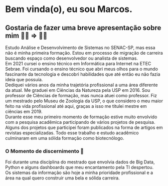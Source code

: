 # Bem vinda(o), eu sou Marcos.


## Gostaria de fazer uma breve apresentação sobre mim 👨‍🔬 &#61;> 👨‍💻

Estudo Análise e Desenvolvimento de Sistemas no SENAC-SP, mas essa não é minha primeira formação. Estou em processo de migração de carreira buscando espaço como desenvolvedor ou analista de sistemas.</br>
Em 2021 cursei o ensino técnico em Informática para Internet na ETEC Sebrae. Foi cursando o ensino técnico que abri meus olhos para o mundo fascinante da tecnologia e descobri habilidades que até então eu não fazia ideia que possuía.</br>
Dediquei vários anos da minha trajetória profissional a uma área diferente da atual. Me graduei em Ciências da Natureza pela USP em 2016. Sou professor de Ciências de formação, mas nunca atuei como professor. Fiz um mestrado pelo Museu de Zoologia da USP, o que considero o meu maior feito na vida profissional até aqui, graças a isso me titulei mestre em ciências em 2019.</br> Durante esse meu primeiro momento de formação estive muito envolvido com a pesquisa acadêmica participando de vários projetos de pesquisa. Alguns dos projetos que participei foram publicados na forma de artigos em revistas especializadas. Todo esse trabalho e estudo acadêmico culminaram em  uma sólida formação como biotecnólogo.

### O Momento de discernimento 🤔
Foi durante uma discíplina do mestrado que envolvia dados de Big Data, Python e alguns dashboards que meu encantamento pela TI despertou.</br>
Os sistemas da informação são hoje a minha prioridade profissional e a área na qual quero construir uma bela e sólida carreira.


